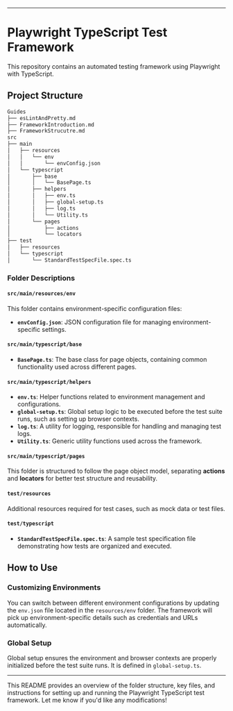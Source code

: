 

---

# Playwright TypeScript Test Framework

This repository contains an automated testing framework using Playwright with TypeScript.

## Project Structure

```bash
Guides
├── esLintAndPretty.md
├── FrameworkIntroduction.md
├── FrameworkStrucutre.md
src
├── main
│   ├── resources
│   │   └── env
│   │       └── envConfig.json
│   └── typescript
│       ├── base
│       │   └── BasePage.ts
│       ├── helpers
│       │   ├── env.ts
│       │   ├── global-setup.ts
│       │   ├── log.ts
│       │   └── Utility.ts
│       └── pages
│           ├── actions
│           └── locators
├── test
│   ├── resources
│   └── typescript
│       └── StandardTestSpecFile.spec.ts
```

### Folder Descriptions

#### `src/main/resources/env`
This folder contains environment-specific configuration files:
- **`envConfig.json`**: JSON configuration file for managing environment-specific settings.

#### `src/main/typescript/base`
- **`BasePage.ts`**: The base class for page objects, containing common functionality used across different pages.

#### `src/main/typescript/helpers`
- **`env.ts`**: Helper functions related to environment management and configurations.
- **`global-setup.ts`**: Global setup logic to be executed before the test suite runs, such as setting up browser contexts.
- **`log.ts`**: A utility for logging, responsible for handling and managing test logs.
- **`Utility.ts`**: Generic utility functions used across the framework.

#### `src/main/typescript/pages`
This folder is structured to follow the page object model, separating **actions** and **locators** for better test structure and reusability.

#### `test/resources`
Additional resources required for test cases, such as mock data or test files.

#### `test/typescript`
- **`StandardTestSpecFile.spec.ts`**: A sample test specification file demonstrating how tests are organized and executed.

## How to Use

### Customizing Environments

You can switch between different environment configurations by updating the `env.json` file located in the `resources/env` folder. The framework will pick up environment-specific details such as credentials and URLs automatically.

### Global Setup

Global setup ensures the environment and browser contexts are properly initialized before the test suite runs. It is defined in `global-setup.ts`.

---

This README provides an overview of the folder structure, key files, and instructions for setting up and running the Playwright TypeScript test framework. Let me know if you'd like any modifications!